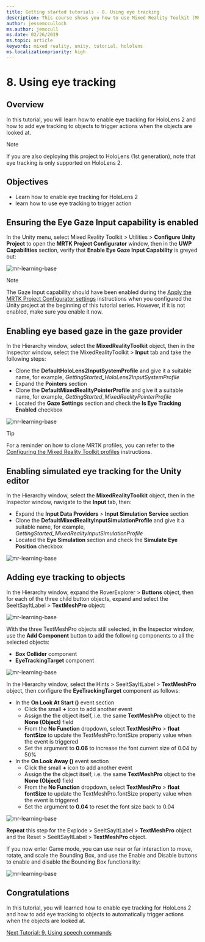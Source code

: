 ```yaml
---
title: Getting started tutorials - 8. Using eye tracking
description: This course shows you how to use Mixed Reality Toolkit (MRTK) to create a mixed reality application.
author: jessemcculloch
ms.author: jemccull
ms.date: 02/26/2019
ms.topic: article
keywords: mixed reality, unity, tutorial, hololens
ms.localizationpriority: high
---
```


# 8. Using eye tracking

## Overview

In this tutorial, you will learn how to enable eye tracking for HoloLens 2 and how to add eye tracking to objects to trigger actions when the objects are looked at.

> [!NOTE]
> If you are also deploying this project to HoloLens (1st generation), note that eye tracking is only supported on HoloLens 2.

## Objectives

* Learn how to enable eye tracking for HoleLens 2
* learn how to use eye tracking to trigger action

## Ensuring the Eye Gaze Input capability is enabled

In the Unity menu, select Mixed Reality Toolkit > Utilities > **Configure Unity Project** to open the **MRTK Project Configurator** window, then in the **UWP Capabilities** section, verify that **Enable Eye Gaze Input Capability** is greyed out:

![mr-learning-base](images/mr-learning-base/base-08-section1-step1-1.png)

> [!NOTE]
> The Gaze Input capability should have been enabled during the [Apply the MRTK Project Configurator settings](mr-learning-base-02.md#apply-the-mrtk-project-configurator-settings) instructions when you configured the Unity project at the beginning of this tutorial series. However, if it is not enabled, make sure you enable it now.

## Enabling eye based gaze in the gaze provider

In the Hierarchy window, select the **MixedRealityToolkit** object, then in the Inspector window, select the MixedRealityToolkit > **Input** tab and take the following steps:

* Clone the **DefaultHoloLens2InputSystemProfile** and give it a suitable name, for example, _GettingStarted_HoloLens2InputSystemProfile_
* Expand the **Pointers** section
* Clone the **DefaultMixedRealityPointerProfile** and give it a suitable name, for example, _GettingStarted_MixedRealityPointerProfile_
* Located the **Gaze Settings** section and check the **Is Eye Tracking Enabled** checkbox

![mr-learning-base](images/mr-learning-base/base-08-section2-step1-1.png)

> [!TIP]
> For a reminder on how to clone MRTK profiles, you can refer to the [Configuring the Mixed Reality Toolkit profiles](mr-learning-base-03.md) instructions.

## Enabling simulated eye tracking for the Unity editor

In the Hierarchy window, select the **MixedRealityToolkit** object, then in the Inspector window, navigate to the **Input** tab, then:

* Expand the **Input Data Providers** > **Input Simulation Service** section
* Clone the **DefaultMixedRealityInputSimulationProfile** and give it a suitable name, for example, _GettingStarted_MixedRealityInputSimulationProfile_
* Located the **Eye Simulation** section and check the **Simulate Eye Position** checkbox

![mr-learning-base](images/mr-learning-base/base-08-section3-step1-1.png)

## Adding eye tracking to objects

In the Hierarchy window, expand the RoverExplorer > **Buttons** object, then for each of the three child button objects, expand and select the SeeItSayItLabel > **TextMeshPro** object:

![mr-learning-base](images/mr-learning-base/base-08-section4-step1-1.png)

With the three TextMeshPro objects still selected, in the Inspector window, use the **Add Component** button to add the following components to all the selected objects:

* **Box Collider** component
* **EyeTrackingTarget** component

![mr-learning-base](images/mr-learning-base/base-08-section4-step1-2.png)

In the Hierarchy window, select the Hints > SeeItSayItLabel > **TextMeshPro** object, then configure the **EyeTrackingTarget** component as follows:

* In the **On Look At Start ()** event section
  * Click the small **+** icon to add another event
  * Assign the the object itself, i.e. the same **TextMeshPro** object to the **None (Object)** field
  * From the **No Function** dropdown, select **TextMeshPro** > **float fontSize** to update the TextMeshPro.fontSize property value when the event is triggered
  * Set the argument to **0.06** to increase the font current size of 0.04 by 50%
* In the **On Look Away ()** event section
  * Click the small **+** icon to add another event
  * Assign the the object itself, i.e. the same **TextMeshPro** object to the **None (Object)** field
  * From the **No Function** dropdown, select **TextMeshPro** > **float fontSize** to update the TextMeshPro.fontSize property value when the event is triggered
  * Set the argument to **0.04** to reset the font size back to 0.04

![mr-learning-base](images/mr-learning-base/base-08-section4-step1-3.png)

**Repeat** this step for the Explode > SeeItSayItLabel > **TextMeshPro** object and the Reset > SeeItSayItLabel > **TextMeshPro** object.

If you now enter Game mode, you can use near or far interaction to move, rotate, and scale the Bounding Box, and use the Enable and Disable buttons to enable and disable the Bounding Box functionality:

![mr-learning-base](images/mr-learning-base/base-08-section4-step1-4.png)

## Congratulations

In this tutorial, you will learned how to enable eye tracking for HoloLens 2 and how to add eye tracking to objects to automatically trigger actions when the objects are looked at.

[Next Tutorial: 9. Using speech commands](mr-learning-base-09.md)
